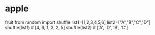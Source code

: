 # apple
fruit
from random import shuffle
list1=[1,2,3,4,5,6]
list2=["A","B","C","D"]
shuffle(list1) # [4, 6, 1, 3, 2, 5]
shuffle(list2) # ['A', 'D', 'B', 'C']
